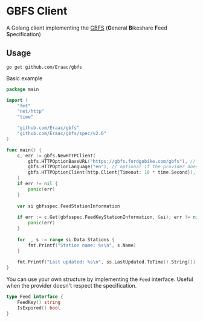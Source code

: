 # GBFS Client

A Golang client implementing the [GBFS](https://github.com/NABSA/gbfs) (**G**eneral **B**ikeshare **F**eed **S**pecification)

## Usage

```shell script
go get github.com/Eraac/gbfs
```

Basic example
```go
package main

import (
    "fmt"
    "net/http"
    "time"

    "github.com/Eraac/gbfs"
    "github.com/Eraac/gbfs/spec/v2.0"
)

func main() {
    c, err := gbfs.NewHTTPClient(
        gbfs.HTTPOptionBaseURL("https://gbfs.fordgobike.com/gbfs"), // required
        gbfs.HTTPOptionLanguage("en"), // optional if the provider doesn't specify the language in the URL
        gbfs.HTTPOptionClient(http.Client{Timeout: 10 * time.Second}), // optional, set a custom http client
    )
    if err != nil {
        panic(err)
    }
    
    var si gbfsspec.FeedStationInformation
    
    if err := c.Get(gbfsspec.FeedKeyStationInformation, &si); err != nil {
        panic(err)
    }
    
    for _, s := range si.Data.Stations {
        fmt.Printf("Station name: %s\n", s.Name)
    }
    
    fmt.Printf("Last updated: %s\n", ss.LastUpdated.ToTime().String())
}
```

You can use your own structure by implementing the `Feed` interface. Useful when the provider doesn't respect the specification.
```go
type Feed interface {
    FeedKey() string
    IsExpired() bool
}
``` 
